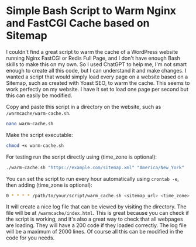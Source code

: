 # Simple Bash Script to Warm Nginx and FastCGI Cache based on Sitemap
I couldn't find a great script to warm the cache of a WordPress website running Nginx FastCGI or Redis Full Page, and I don't have enough Bash skills to make this on my own. So I used ChatGPT to help me, I'm not smart enough to create all this code, but I can understand it and make changes. I wanted a script that would simply load every page on a website based on a Sitemap, such as created with Yoast SEO, to warm the cache. This seems to work perfectly on my website. I have it set to load one page per second but this can easily be modified.

Copy and paste this script in a directory on the website, such as `/warmcache/warm-cache.sh`.

```bash
nano warm-cache.sh
```

Make the script executable:

```bash
chmod +x warm-cache.sh
```

For testing run the script directly using (time_zone is optional):

```bash
./warm-cache.sh "https://example.com/sitemap.xml" "America/New_York"
```

You can set the script to run every hour automatically using `crontab -e`, then adding (time_zone is optional):

```bash
0 * * * * /path/to/your/script/warm_cache.sh <sitemap_url> <time_zone> > /dev/null 2>&1
```

It will create a nice log file that can be viewed by visiting the directory. The file will be at `/warmcache/index.html`. This is great because you can check if the script is working, and it's also a great way to check that all webpages are loading. They will have a 200 code if they loaded correctly. The log file will be a maximum of 2000 lines. Of course all this can be modified in the code for you needs.
